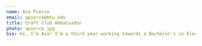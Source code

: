 ```yaml
---
name: Asa Pierce
email: apierce@mtu.edu
title: Craft Club Ambassador
photo: apierce.jpg
bio: Hi, I’m Asa! I’m a third year working towards a Bachelor's in Electrical Engineering with a concentration in environmental applications. I enjoy making props from video games and movies in any medium, but foam is my favorite. I’ve always wanted to help make a community around building, so the Makerspace is the perfect place to do that! Seeing the wide range of projects pass through is always great. In my free time I like to cross country ski, paint, and play video games.
---
```

